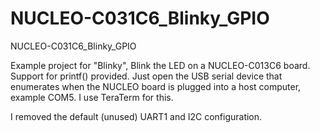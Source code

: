 # NUCLEO-C031C6_Blinky_GPIO
NUCLEO-C031C6_Blinky_GPIO

Example project for "Blinky", Blink the LED on a NUCLEO-C013C6 board.
Support for printf() provided.  Just open the USB serial device that enumerates when
the NUCLEO board is plugged into a host computer, example COM5.  I use TeraTerm for this.

I removed the default (unused) UART1 and I2C configuration.
